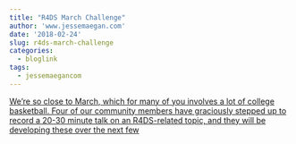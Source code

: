 ```yaml
---
title: "R4DS March Challenge"
author: 'www.jessemaegan.com'
date: '2018-02-24'
slug: r4ds-march-challenge
categories:
  - bloglink
tags:
  - jessemaegancom
---
```


[We’re so close to March, which for many of you involves a lot of college basketball. Four of our community members have graciously stepped up to record a 20-30 minute talk on an R4DS-related topic, and they will be developing these over the next few<i class="fas fa-external-link-alt"></i>](https://www.jessemaegan.com/post/r4ds-march-challenge-participate-in-a-viewing-party/)

